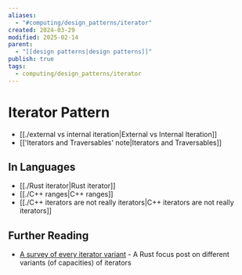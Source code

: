 ```yaml
---
aliases:
  - "#computing/design_patterns/iterator"
created: 2024-03-29
modified: 2025-02-14
parent:
  - "[[design patterns|design patterns]]"
publish: true
tags:
  - computing/design_patterns/iterator
---
```


# Iterator Pattern
- [[./external vs internal iteration|External vs Internal Iteration]]
- [['Iterators and Traversables' note|Iterators and Traversables]]

## In Languages
- [[./Rust iterator|Rust iterator]]
- [[./C++ ranges|C++ ranges]]
- [[./C++ iterators are not really iterators|C++ iterators are not really iterators]]

## Further Reading
- [A survey of every iterator variant](https://blog.yoshuawuyts.com/a-survey-of-every-iterator-variant) - A Rust focus post on different variants (of capacities) of iterators